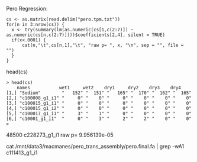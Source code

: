 Pero Regression:


	cs <- as.matrix(read.delim("pero.tpm.txt"))
	for(n in 3:nrow(cs)) {
   	  x <- try(summary(lm(as.numeric(cs[1,c(2:7)]) ~ as.numeric(cs[n,c(2:7)])))$coefficients[2,4], silent = TRUE)
   	  if(x<.0001) {
   	      cat(n,"\t",cs[n,1],"\t", "raw p= ", x, "\n", sep = "", file = "")
   	  }
 	}


head(cs)



    > head(cs)
        names           wet1     wet2    dry1     dry2    dry3    dry4   
    [1,] "Sodium"        "   152" "  151" "   165" "  170" "  162" "  165"
    [2,] "c100008_g1_i1" "     0" "    0" "     0" "    0" "    0" "    0"
    [3,] "c100015_g1_i1" "     0" "    0" "     0" "    0" "    0" "    0"
    [4,] "c100015_g1_i2" "     0" "    0" "     0" "    0" "    0" "    0"
    [5,] "c100017_g1_i1" "     3" "    1" "     0" "    0" "    0" "    0"
    [6,] "c10001_g1_i1"  "     0" "    3" "     2" "    2" "    0" "    0"
    >


48500	c228273_g1_i1	raw p= 9.956139e-05

cat /mnt/data3/macmanes/pero_trans_assembly/pero.final.fa | grep -wA1 c111413_g1_i1